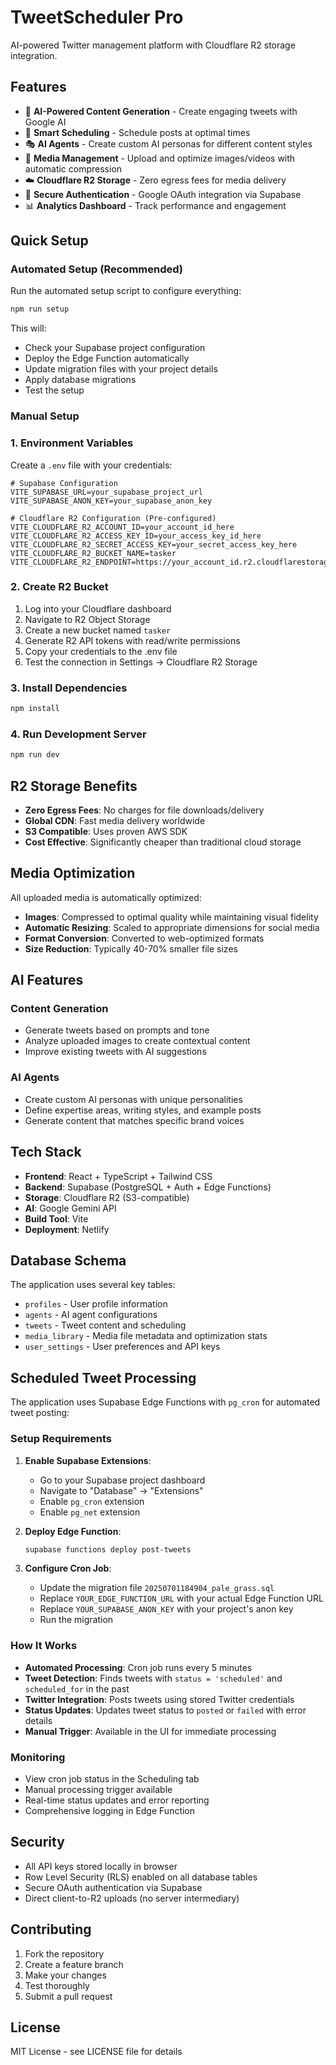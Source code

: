 # TweetScheduler Pro

AI-powered Twitter management platform with Cloudflare R2 storage integration.

## Features

- 🤖 **AI-Powered Content Generation** - Create engaging tweets with Google AI
- 📅 **Smart Scheduling** - Schedule posts at optimal times
- 🎭 **AI Agents** - Create custom AI personas for different content styles
- 📸 **Media Management** - Upload and optimize images/videos with automatic compression
- ☁️ **Cloudflare R2 Storage** - Zero egress fees for media delivery
- 🔐 **Secure Authentication** - Google OAuth integration via Supabase
- 📊 **Analytics Dashboard** - Track performance and engagement

## Quick Setup

### Automated Setup (Recommended)

Run the automated setup script to configure everything:

```bash
npm run setup
```

This will:
- Check your Supabase project configuration
- Deploy the Edge Function automatically
- Update migration files with your project details
- Apply database migrations
- Test the setup

### Manual Setup

### 1. Environment Variables

Create a `.env` file with your credentials:

```env
# Supabase Configuration
VITE_SUPABASE_URL=your_supabase_project_url
VITE_SUPABASE_ANON_KEY=your_supabase_anon_key

# Cloudflare R2 Configuration (Pre-configured)
VITE_CLOUDFLARE_R2_ACCOUNT_ID=your_account_id_here
VITE_CLOUDFLARE_R2_ACCESS_KEY_ID=your_access_key_id_here
VITE_CLOUDFLARE_R2_SECRET_ACCESS_KEY=your_secret_access_key_here
VITE_CLOUDFLARE_R2_BUCKET_NAME=tasker
VITE_CLOUDFLARE_R2_ENDPOINT=https://your_account_id.r2.cloudflarestorage.com
```

### 2. Create R2 Bucket

1. Log into your Cloudflare dashboard
2. Navigate to R2 Object Storage
3. Create a new bucket named `tasker`
4. Generate R2 API tokens with read/write permissions
5. Copy your credentials to the .env file
6. Test the connection in Settings → Cloudflare R2 Storage

### 3. Install Dependencies

```bash
npm install
```

### 4. Run Development Server

```bash
npm run dev
```

## R2 Storage Benefits

- **Zero Egress Fees**: No charges for file downloads/delivery
- **Global CDN**: Fast media delivery worldwide
- **S3 Compatible**: Uses proven AWS SDK
- **Cost Effective**: Significantly cheaper than traditional cloud storage

## Media Optimization

All uploaded media is automatically optimized:

- **Images**: Compressed to optimal quality while maintaining visual fidelity
- **Automatic Resizing**: Scaled to appropriate dimensions for social media
- **Format Conversion**: Converted to web-optimized formats
- **Size Reduction**: Typically 40-70% smaller file sizes

## AI Features

### Content Generation
- Generate tweets based on prompts and tone
- Analyze uploaded images to create contextual content
- Improve existing tweets with AI suggestions

### AI Agents
- Create custom AI personas with unique personalities
- Define expertise areas, writing styles, and example posts
- Generate content that matches specific brand voices

## Tech Stack

- **Frontend**: React + TypeScript + Tailwind CSS
- **Backend**: Supabase (PostgreSQL + Auth + Edge Functions)
- **Storage**: Cloudflare R2 (S3-compatible)
- **AI**: Google Gemini API
- **Build Tool**: Vite
- **Deployment**: Netlify

## Database Schema

The application uses several key tables:

- `profiles` - User profile information
- `agents` - AI agent configurations
- `tweets` - Tweet content and scheduling
- `media_library` - Media file metadata and optimization stats
- `user_settings` - User preferences and API keys

## Scheduled Tweet Processing

The application uses Supabase Edge Functions with `pg_cron` for automated tweet posting:

### Setup Requirements

1. **Enable Supabase Extensions**:
   - Go to your Supabase project dashboard
   - Navigate to "Database" → "Extensions"
   - Enable `pg_cron` extension
   - Enable `pg_net` extension

2. **Deploy Edge Function**:
   ```bash
   supabase functions deploy post-tweets
   ```

3. **Configure Cron Job**:
   - Update the migration file `20250701184904_pale_grass.sql`
   - Replace `YOUR_EDGE_FUNCTION_URL` with your actual Edge Function URL
   - Replace `YOUR_SUPABASE_ANON_KEY` with your project's anon key
   - Run the migration

### How It Works

- **Automated Processing**: Cron job runs every 5 minutes
- **Tweet Detection**: Finds tweets with `status = 'scheduled'` and `scheduled_for` in the past
- **Twitter Integration**: Posts tweets using stored Twitter credentials
- **Status Updates**: Updates tweet status to `posted` or `failed` with error details
- **Manual Trigger**: Available in the UI for immediate processing

### Monitoring

- View cron job status in the Scheduling tab
- Manual processing trigger available
- Real-time status updates and error reporting
- Comprehensive logging in Edge Function

## Security

- All API keys stored locally in browser
- Row Level Security (RLS) enabled on all database tables
- Secure OAuth authentication via Supabase
- Direct client-to-R2 uploads (no server intermediary)

## Contributing

1. Fork the repository
2. Create a feature branch
3. Make your changes
4. Test thoroughly
5. Submit a pull request

## License

MIT License - see LICENSE file for details